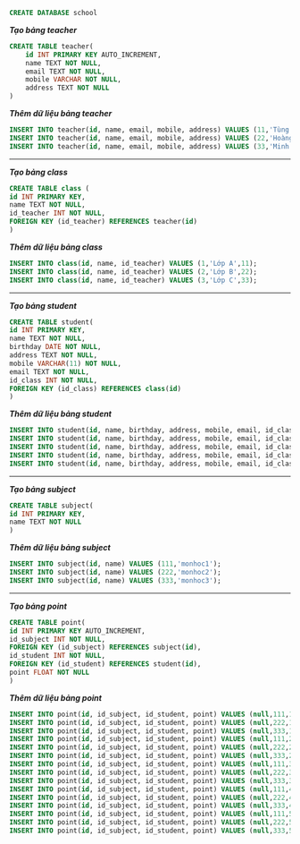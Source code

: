 ```sql
CREATE DATABASE school
```

**_Tạo bảng teacher_**
```sql
CREATE TABLE teacher(
    id INT PRIMARY KEY AUTO_INCREMENT,
    name TEXT NOT NULL,
    email TEXT NOT NULL,
    mobile VARCHAR NOT NULL,
    address TEXT NOT NULL
)
```

**_Thêm dữ liệu bảng teacher_**
```sql
INSERT INTO teacher(id, name, email, mobile, address) VALUES (11,'Tùng','tung@gmail.com','01233367899','HN');
INSERT INTO teacher(id, name, email, mobile, address) VALUES (22,'Hoàng','hoang@gmail.com','01244467899','BG');
INSERT INTO teacher(id, name, email, mobile, address) VALUES (33,'Minh','minh@gmail.com','01255567899','HY');
```
-------------------------------------------------------------------------------------------------------------------
**_Tạo bảng class_**
```sql
CREATE TABLE class (
id INT PRIMARY KEY,
name TEXT NOT NULL,
id_teacher INT NOT NULL,
FOREIGN KEY (id_teacher) REFERENCES teacher(id)
)
```

**_Thêm dữ liệu bảng class_**
```sql
INSERT INTO class(id, name, id_teacher) VALUES (1,'Lớp A',11);
INSERT INTO class(id, name, id_teacher) VALUES (2,'Lớp B',22);
INSERT INTO class(id, name, id_teacher) VALUES (3,'Lớp C',33);
```
-------------------------------------------------------------------------------------------------------------------
**_Tạo bảng student_**
```sql
CREATE TABLE student(
id INT PRIMARY KEY,
name TEXT NOT NULL,
birthday DATE NOT NULL,
address TEXT NOT NULL,
mobile VARCHAR(11) NOT NULL,
email TEXT NOT NULL,
id_class INT NOT NULL,
FOREIGN KEY (id_class) REFERENCES class(id)
)
```
**_Thêm dữ liệu bảng student_**
```sql
INSERT INTO student(id, name, birthday, address, mobile, email, id_class) VALUES (1111,'Tuấn','1991-1-1','HN','01224267899','A@gmail.com',1);
INSERT INTO student(id, name, birthday, address, mobile, email, id_class) VALUES (2222,'Dương','1990-2-2','BN','03535456899','B@gmail.com',2);
INSERT INTO student(id, name, birthday, address, mobile, email, id_class) VALUES (3333,'Dung','1990-3-3','HCM','01535567899','C@gmail.com',2);
INSERT INTO student(id, name, birthday, address, mobile, email, id_class) VALUES (4444,'Trang','1992-4-4','HY','01222267899','D@gmail.com',1);
INSERT INTO student(id, name, birthday, address, mobile, email, id_class) VALUES (5555,'Toàn','1993-5-5','TN','01333367899','E@gmail.com',3);
```
-------------------------------------------------------------------------------------------------------------------
**_Tạo bảng subject_**
```sql
CREATE TABLE subject(
id INT PRIMARY KEY,
name TEXT NOT NULL
)
```
**_Thêm dữ liệu bảng subject_**
```sql
INSERT INTO subject(id, name) VALUES (111,'monhoc1');
INSERT INTO subject(id, name) VALUES (222,'monhoc2');
INSERT INTO subject(id, name) VALUES (333,'monhoc3');
```
-------------------------------------------------------------------------------------------------------------------
**_Tạo bảng point_**
```sql
CREATE TABLE point(
id INT PRIMARY KEY AUTO_INCREMENT,
id_subject INT NOT NULL,
FOREIGN KEY (id_subject) REFERENCES subject(id),
id_student INT NOT NULL,
FOREIGN KEY (id_student) REFERENCES student(id),
point FLOAT NOT NULL
)
```
**_Thêm dữ liệu bảng point_**
```sql
INSERT INTO point(id, id_subject, id_student, point) VALUES (null,111,1111,9.5);
INSERT INTO point(id, id_subject, id_student, point) VALUES (null,222,1111,7.2);
INSERT INTO point(id, id_subject, id_student, point) VALUES (null,333,1111,8.3);
INSERT INTO point(id, id_subject, id_student, point) VALUES (null,111,2222,8.2);
INSERT INTO point(id, id_subject, id_student, point) VALUES (null,222,2222,8.5);
INSERT INTO point(id, id_subject, id_student, point) VALUES (null,333,2222,9.1);
INSERT INTO point(id, id_subject, id_student, point) VALUES (null,111,3333,7.7);
INSERT INTO point(id, id_subject, id_student, point) VALUES (null,222,3333,6.6);
INSERT INTO point(id, id_subject, id_student, point) VALUES (null,333,3333,8.5);
INSERT INTO point(id, id_subject, id_student, point) VALUES (null,111,4444,8.0);
INSERT INTO point(id, id_subject, id_student, point) VALUES (null,222,4444,7.5);
INSERT INTO point(id, id_subject, id_student, point) VALUES (null,333,4444,8.5);
INSERT INTO point(id, id_subject, id_student, point) VALUES (null,111,5555,6.5);
INSERT INTO point(id, id_subject, id_student, point) VALUES (null,222,5555,6.5);
INSERT INTO point(id, id_subject, id_student, point) VALUES (null,333,5555,6.5);
```
